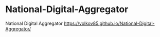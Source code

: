 # National-Digital-Aggregator
National Digital Aggregator
https://volkov85.github.io/National-Digital-Aggregator/
